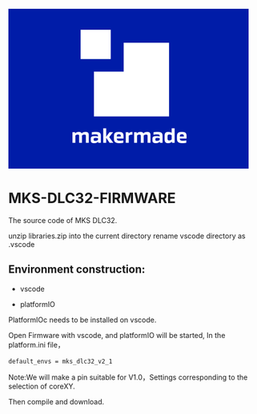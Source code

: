 ![alt text](https://github.com/sourceryltd/miniCNC/blob/main/MakerMade-CNC-Logo.png)

# MKS-DLC32-FIRMWARE
The source code of MKS DLC32.

unzip libraries.zip into the current directory 
rename vscode  directory as  .vscode 

## Environment construction:

- vscode

- platformIO

PlatformIOc needs to be installed on vscode.

Open Firmware with vscode, and platformIO will be started, In the platform.ini file，

`default_envs = mks_dlc32_v2_1` 

Note:We will make a pin suitable for V1.0，Settings corresponding to the selection of coreXY.

Then compile and download.

